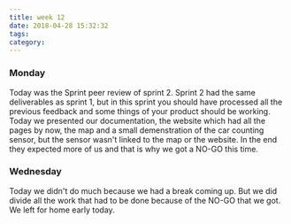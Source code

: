 ```yaml
---
title: week 12
date: 2018-04-28 15:32:32
tags:
category:
---
```


### Monday
Today was the Sprint peer review of sprint 2. Sprint 2 had the same deliverables as sprint 1, but in this sprint you should have processed all the previous feedback and some things of your product should be working. Today we presented our documentation, the website which had all the pages by now, the map and a small demenstration of the car counting sensor, but the sensor wasn't linked to the map or the website. In the end they expected more of us and that is why we got a NO-GO this time.

### Wednesday
Today we didn't do much because we had a break coming up. But we did divide all the work that had to be done because of the NO-GO that we got. We left for home early today.